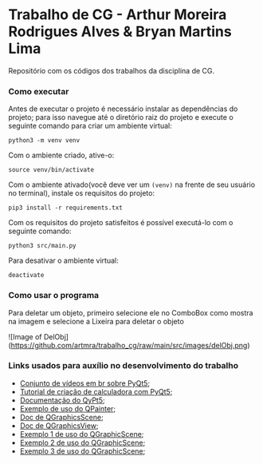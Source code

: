 # Trabalho de CG - Arthur Moreira Rodrigues Alves & Bryan Martins Lima
Repositório com os códigos dos trabalhos da disciplina de CG.

### Como executar
Antes de executar o projeto é necessário instalar as dependências do projeto; para isso navegue até o diretório raiz do
projeto e execute o seguinte comando para criar um ambiente virtual:
```
python3 -m venv venv
```
Com o ambiente criado, ative-o:
```
source venv/bin/activate
```
Com o ambiente ativado(você deve ver um ```(venv)``` na frente de seu usuário no terminal), instale os requisitos do
projeto:
```
pip3 install -r requirements.txt
```
Com os requisitos do projeto satisfeitos é possível executá-lo com o seguinte comando:
```
python3 src/main.py
```
Para desativar o ambiente virtual:
```
deactivate
```

### Como usar o programa
Para deletar um objeto, primeiro selecione ele no ComboBox como mostra na imagem e selecione a Lixeira para deletar o
objeto

![Image of DelObj]
(https://github.com/artmra/trabalho_cg/raw/main/src/images/delObj.png)

### Links usados para auxílio no desenvolvimento do trabalho
- [Conjunto de vídeos em br sobre PyQt5](https://www.youtube.com/playlist?list=PLwsAoT89dh3qJ8JcprQ8AuHY8AGasvx4G);
- [Tutorial de criação de calculadora com PyQt5](https://realpython.com/python-pyqt-gui-calculator/);
- [Documentação do QyPt5](https://www.riverbankcomputing.com/static/Docs/PyQt5/api/qtwidgets/qwidget.html?highlight=qwidget#signals);
- [Exemplo de uso do QPainter](https://zetcode.com/gui/pyqt5/painting/);
- [Doc de QGraphicsScene](https://doc.qt.io/qtforpython-5/PySide2/QtWidgets/QGraphicsScene.html);
- [Doc de QGraphicsView](https://doc.qt.io/qtforpython-5/PySide2/QtWidgets/QGraphicsView.html);
- [Exemplo 1 de uso do QGraphicScene](https://www.youtube.com/watch?v=naHtXpCiPuM);
- [Exemplo 2 de uso do QGraphicScene](https://www.youtube.com/watch?v=IKqkOI_o6_A);
- [Exemplo 3 de uso do QGraphicScene](https://www.youtube.com/watch?v=RO_x6ueITHQ);

